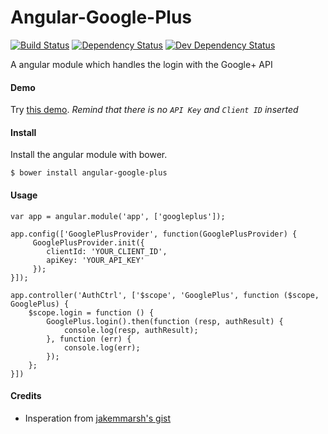 Angular-Google-Plus
==================

[![Build Status](https://travis-ci.org/mrzmyr/angular-google-plus.png)](https://travis-ci.org/mrzmyr/angular-google-plus) 
[![Dependency Status](https://david-dm.org/mrzmyr/angular-google-plus.png)](https://david-dm.org/mrzmyr/angular-google-plus) 
[![Dev Dependency Status](https://david-dm.org/mrzmyr/angular-google-plus/dev-status.svg)](https://david-dm.org/mrzmyr/angular-google-plus#info=devDependencies&view=table) 

A angular module which handles the login with the Google+ API

#### Demo

Try [this demo](http://plnkr.co/edit/jvHVtNedJoPcqRKg8OLz?p=preview). _Remind that there is no `API Key` and `Client ID` inserted_


#### Install

Install the angular module with bower.

```
$ bower install angular-google-plus
```

#### Usage

```
var app = angular.module('app', ['googleplus']);

app.config(['GooglePlusProvider', function(GooglePlusProvider) {
     GooglePlusProvider.init({
        clientId: 'YOUR_CLIENT_ID',
        apiKey: 'YOUR_API_KEY'
     });
}]);

app.controller('AuthCtrl', ['$scope', 'GooglePlus', function ($scope, GooglePlus) {
    $scope.login = function () {
        GooglePlus.login().then(function (resp, authResult) {
            console.log(resp, authResult);
        }, function (err) {
            console.log(err);
        });
    };
}])
```

#### Credits

- Insperation from [jakemmarsh's gist](https://gist.github.com/jakemmarsh/5809963)
